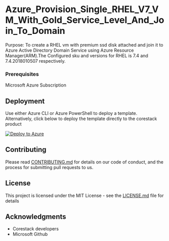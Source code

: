 
# Azure_Provision_Single_RHEL_V7_VM_With_Gold_Service_Level_And_Join_To_Domain

Purpose: To create a RHEL vm with premium ssd disk attached and join it to Azure Active Directory Domain Service using Azure Resource Manager(ARM).The Configured sku and versions for RHEL is 7.4 and 7.4.2018010507 respectively.

### Prerequisites

Microsoft Azure Subscription

## Deployment

Use either Azure CLI or Azure PowerShell to deploy a template. Alternatively, click below to deploy the template directly to the corestack product 

[![Deploy to Azure](https://docs.corestack.io/wp-content/uploads/2019/09/deploy-to-corestack.svg)](http://qa.corestack.io/heatstack/templates?repositories=github&external_redirect=true&name=Azure_Provision_Single_RHEL_V7_VM_With_Gold_Service_Level_And_Join_To_Domain&url=https://raw.githubusercontent.com/corestacklabs/master/arm/Azure_Provision_Single_RHEL_V7_VM_With_Gold_Service_Level_And_Join_To_Domain/Azure_Provision_Single_RHEL_V7_VM_With_Gold_Service_Level_And_Join_To_Domain_content.json&engine=arm&type[0]=Cloud&classification[0]=Provisioning&scope=tenant#/mytemplates)

## Contributing

Please read [CONTRIBUTING.md](https://gist.github.com/karthick-kk/30e4fd3f279492b4f040d5cd569d21d0) for details on our code of conduct, and the process for submitting pull requests to us.

## License

This project is licensed under the MIT License - see the [LICENSE.md](LICENSE.md) file for details

## Acknowledgments

* Corestack developers
* Microsoft Github

